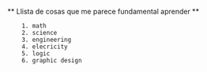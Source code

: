 **	Llista de cosas que me parece fundamental aprender **

		1. math
		2. science
		3. engineering
		4. elecricity
		5. logic
		6. graphic design
